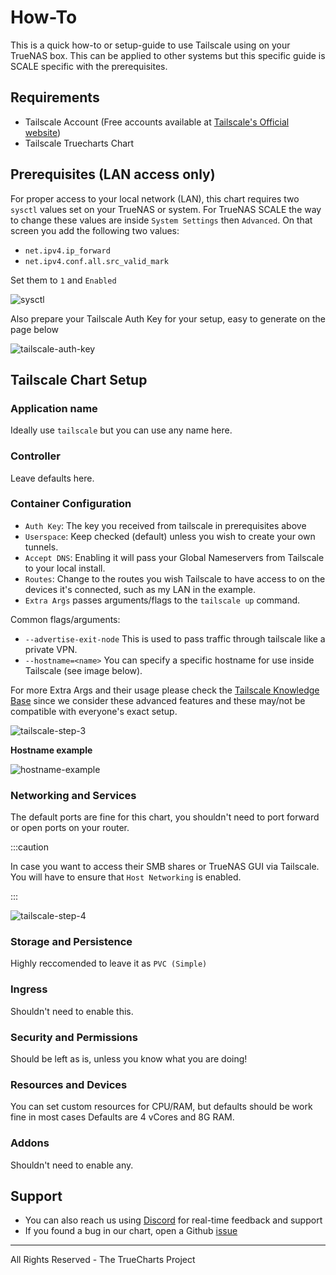 # How-To

This is a quick how-to or setup-guide to use Tailscale using on your TrueNAS box.
This can be applied to other systems but this specific guide is SCALE specific with the prerequisites.

## Requirements

- Tailscale Account (Free accounts available at [Tailscale's Official website](https://www.tailscale.com))
- Tailscale Truecharts Chart

## Prerequisites (LAN access only)

For proper access to your local network (LAN), this chart requires two `sysctl` values set on your TrueNAS or system.
For TrueNAS SCALE the way to change these values are inside `System Settings` then `Advanced`.
On that screen you add the following two values:

- `net.ipv4.ip_forward`
- `net.ipv4.conf.all.src_valid_mark`

Set them to `1` and `Enabled`

![sysctl](img/Sysctl.png)

Also prepare your Tailscale Auth Key for your setup, easy to generate on the page below

![tailscale-auth-key](img/How-To-Image-1.png)

## Tailscale Chart Setup

### Application name

Ideally use `tailscale` but you can use any name here.

### Controller

Leave defaults here.

### Container Configuration

- `Auth Key`: The key you received from tailscale in prerequisites above
- `Userspace`: Keep checked (default) unless you wish to create your own tunnels.
- `Accept DNS`: Enabling it will pass your Global Nameservers from Tailscale to your local install.
- `Routes`: Change to the routes you wish Tailscale to have access to on the devices it's connected, such as my LAN in the example.
- `Extra Args` passes arguments/flags to the `tailscale up` command.

Common flags/arguments:

- `--advertise-exit-node`
  This is used to pass traffic through tailscale like a private VPN.
- `--hostname=<name>`
  You can specify a specific hostname for use inside Tailscale (see image below).

For more Extra Args and their usage please check the [Tailscale Knowledge Base](https://tailscale.com/kb/1080/cli/#up)
since we consider these advanced features and these may/not be compatible with everyone's exact setup.

![tailscale-step-3](img/How-To-Image-2.png)

**Hostname example**

![hostname-example](img/Hostname.png)

### Networking and Services

The default ports are fine for this chart, you shouldn't need to port forward or open ports on your router.

:::caution

In case you want to access their SMB shares or TrueNAS GUI via Tailscale.
You will have to ensure that `Host Networking` is enabled.

:::

![tailscale-step-4](img/How-To-Image-3.png)

### Storage and Persistence

Highly reccomended to leave it as `PVC (Simple)`

### Ingress

Shouldn't need to enable this.

### Security and Permissions

Should be left as is, unless you know what you are doing!

### Resources and Devices

You can set custom resources for CPU/RAM, but defaults should be work fine in most cases
Defaults are 4 vCores and 8G RAM.

### Addons

Shouldn't need to enable any.

## Support

- You can also reach us using [Discord](https://discord.gg/tVsPTHWTtr) for real-time feedback and support
- If you found a bug in our chart, open a Github [issue](https://github.com/truecharts/apps/issues/new/choose)

---

All Rights Reserved - The TrueCharts Project
